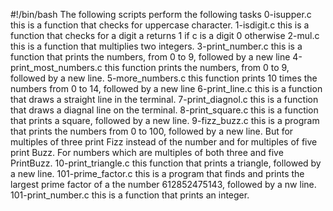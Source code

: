 #!/bin/bash
The following scripts perform the following tasks
0-isupper.c  this is a function that checks for uppercase character.
1-isdigit.c this is a function that checks for a digit a returns 1 if c is a digit 0 otherwise
2-mul.c this is a function that multiplies two integers.
3-print_number.c this is a function that prints the numbers, from 0 to 9, followed by a new line
4-print_most_numbers.c this function prints the numbers, from 0 to 9, followed by a new line.
5-more_numbers.c this function prints 10 times the numbers from 0 to 14, followed by a new line
6-print_line.c this is a function that draws a straight line in the terminal.
7-print_diagnol.c this is a function that draws a diagnal line on the terminal.
8-print_square.c this is a function that prints a square, followed by a new line.
9-fizz_buzz.c  this is a program that prints the numbers from 0 to 100, followed by a new line. But for multiples of three print Fizz instead of the number and for multiples of five print Buzz. For numbers which are multiples of both three and five PrintBuzz.
10-print_triangle.c this function that prints a triangle, followed by a new line.
101-prime_factor.c this is a program that finds and prints the largest prime factor of a the number 612852475143, followed by a nw line.
101-print_number.c  this is a function that prints an integer.
